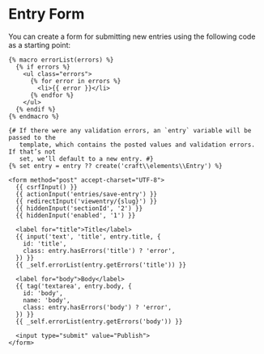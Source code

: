 # Entry Form

You can create a form for submitting new entries using the following code as a starting point:

```twig
{% macro errorList(errors) %}
  {% if errors %}
    <ul class="errors">
      {% for error in errors %}
        <li>{{ error }}</li>
      {% endfor %}
    </ul>
  {% endif %}
{% endmacro %}

{# If there were any validation errors, an `entry` variable will be passed to the
   template, which contains the posted values and validation errors. If that’s not
   set, we’ll default to a new entry. #}
{% set entry = entry ?? create('craft\\elements\\Entry') %}

<form method="post" accept-charset="UTF-8">
  {{ csrfInput() }}
  {{ actionInput('entries/save-entry') }}
  {{ redirectInput('viewentry/{slug}') }}
  {{ hiddenInput('sectionId', '2') }}
  {{ hiddenInput('enabled', '1') }}

  <label for="title">Title</label>
  {{ input('text', 'title', entry.title, {
    id: 'title',
    class: entry.hasErrors('title') ? 'error',
  }) }}
  {{ _self.errorList(entry.getErrors('title')) }}

  <label for="body">Body</label>
  {{ tag('textarea', entry.body, {
    id: 'body',
    name: 'body',
    class: entry.hasErrors('body') ? 'error',
  }) }}
  {{ _self.errorList(entry.getErrors('body')) }}

  <input type="submit" value="Publish">
</form>
```

Be sure to change the `sectionId` value to the actual ID of the section want to save the entry to.

The user submitting the entry will also need to have the permission necessary to create entries for the section they are posting to.

::: tip
You can accept anonymous entry submissions using the [Guest Entries](https://plugins.craftcms.com/guest-entries) plugin.
:::

### Editing Existing Entries

You can modify the form to save existing entries by adding an `entryId` hidden input to the form:

```twig
{{ hiddenInput('entryId', entry.id) }}
```
